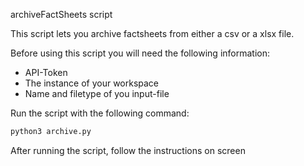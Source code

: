 archiveFactSheets script

This script lets you archive factsheets from either a csv or a xlsx file.  

Before using this script you will need the following information:
- API-Token
- The instance of your workspace
- Name and filetype of you input-file

Run the script with the following command:  
```bash
python3 archive.py
```

After running the script, follow the instructions on screen